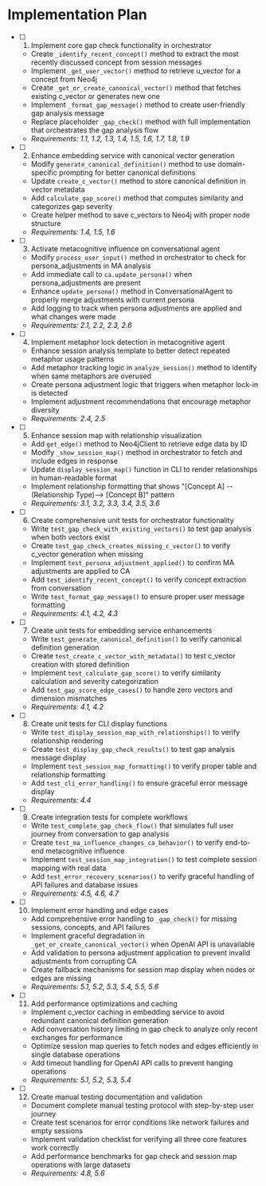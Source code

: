 # Implementation Plan

- [ ] 1. Implement core gap check functionality in orchestrator
  - Create `_identify_recent_concept()` method to extract the most recently discussed concept from session messages
  - Implement `_get_user_vector()` method to retrieve u_vector for a concept from Neo4j
  - Create `_get_or_create_canonical_vector()` method that fetches existing c_vector or generates new one
  - Implement `_format_gap_message()` method to create user-friendly gap analysis message
  - Replace placeholder `_gap_check()` method with full implementation that orchestrates the gap analysis flow
  - _Requirements: 1.1, 1.2, 1.3, 1.4, 1.5, 1.6, 1.7, 1.8, 1.9_

- [ ] 2. Enhance embedding service with canonical vector generation
  - Modify `generate_canonical_definition()` method to use domain-specific prompting for better canonical definitions
  - Update `create_c_vector()` method to store canonical definition in vector metadata
  - Add `calculate_gap_score()` method that computes similarity and categorizes gap severity
  - Create helper method to save c_vectors to Neo4j with proper node structure
  - _Requirements: 1.4, 1.5, 1.6_

- [ ] 3. Activate metacognitive influence on conversational agent
  - Modify `process_user_input()` method in orchestrator to check for persona_adjustments in MA analysis
  - Add immediate call to `ca.update_persona()` when persona_adjustments are present
  - Enhance `update_persona()` method in ConversationalAgent to properly merge adjustments with current persona
  - Add logging to track when persona adjustments are applied and what changes were made
  - _Requirements: 2.1, 2.2, 2.3, 2.6_

- [ ] 4. Implement metaphor lock detection in metacognitive agent
  - Enhance session analysis template to better detect repeated metaphor usage patterns
  - Add metaphor tracking logic in `analyze_session()` method to identify when same metaphors are overused
  - Create persona adjustment logic that triggers when metaphor lock-in is detected
  - Implement adjustment recommendations that encourage metaphor diversity
  - _Requirements: 2.4, 2.5_

- [ ] 5. Enhance session map with relationship visualization
  - Add `get_edge()` method to Neo4jClient to retrieve edge data by ID
  - Modify `_show_session_map()` method in orchestrator to fetch and include edges in response
  - Update `display_session_map()` function in CLI to render relationships in human-readable format
  - Implement relationship formatting that shows "[Concept A] --(Relationship Type)--> [Concept B]" pattern
  - _Requirements: 3.1, 3.2, 3.3, 3.4, 3.5, 3.6_

- [ ] 6. Create comprehensive unit tests for orchestrator functionality
  - Write `test_gap_check_with_existing_vectors()` to test gap analysis when both vectors exist
  - Create `test_gap_check_creates_missing_c_vector()` to verify c_vector generation when missing
  - Implement `test_persona_adjustment_applied()` to confirm MA adjustments are applied to CA
  - Add `test_identify_recent_concept()` to verify concept extraction from conversation
  - Write `test_format_gap_message()` to ensure proper user message formatting
  - _Requirements: 4.1, 4.2, 4.3_

- [ ] 7. Create unit tests for embedding service enhancements
  - Write `test_generate_canonical_definition()` to verify canonical definition generation
  - Create `test_create_c_vector_with_metadata()` to test c_vector creation with stored definition
  - Implement `test_calculate_gap_score()` to verify similarity calculation and severity categorization
  - Add `test_gap_score_edge_cases()` to handle zero vectors and dimension mismatches
  - _Requirements: 4.1, 4.2_

- [ ] 8. Create unit tests for CLI display functions
  - Write `test_display_session_map_with_relationships()` to verify relationship rendering
  - Create `test_display_gap_check_results()` to test gap analysis message display
  - Implement `test_session_map_formatting()` to verify proper table and relationship formatting
  - Add `test_cli_error_handling()` to ensure graceful error message display
  - _Requirements: 4.4_

- [ ] 9. Create integration tests for complete workflows
  - Write `test_complete_gap_check_flow()` that simulates full user journey from conversation to gap analysis
  - Create `test_ma_influence_changes_ca_behavior()` to verify end-to-end metacognitive influence
  - Implement `test_session_map_integration()` to test complete session mapping with real data
  - Add `test_error_recovery_scenarios()` to verify graceful handling of API failures and database issues
  - _Requirements: 4.5, 4.6, 4.7_

- [ ] 10. Implement error handling and edge cases
  - Add comprehensive error handling to `_gap_check()` for missing sessions, concepts, and API failures
  - Implement graceful degradation in `_get_or_create_canonical_vector()` when OpenAI API is unavailable
  - Add validation to persona adjustment application to prevent invalid adjustments from corrupting CA
  - Create fallback mechanisms for session map display when nodes or edges are missing
  - _Requirements: 5.1, 5.2, 5.3, 5.4, 5.5, 5.6_

- [ ] 11. Add performance optimizations and caching
  - Implement c_vector caching in embedding service to avoid redundant canonical definition generation
  - Add conversation history limiting in gap check to analyze only recent exchanges for performance
  - Optimize session map queries to fetch nodes and edges efficiently in single database operations
  - Add timeout handling for OpenAI API calls to prevent hanging operations
  - _Requirements: 5.1, 5.2, 5.3, 5.4_

- [ ] 12. Create manual testing documentation and validation
  - Document complete manual testing protocol with step-by-step user journey
  - Create test scenarios for error conditions like network failures and empty sessions
  - Implement validation checklist for verifying all three core features work correctly
  - Add performance benchmarks for gap check and session map operations with large datasets
  - _Requirements: 4.8, 5.6_